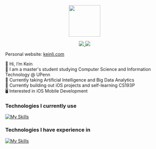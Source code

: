 <div id="header" align="center">
  <img src="https://media.giphy.com/media/M9gbBd9nbDrOTu1Mqx/giphy.gif" width="100"/>
  <p>
  <a href="https://www.linkedin.com/in/keinli/" rel="nofollow noreferrer">
    <img src="https://skillicons.dev/icons?i=linkedin"/>
  </a> 
  <a href="https://drive.google.com/file/d/1Z-bJVETagMPQDIQK5O_Tv2MCEcKaAj6e/view?usp=sharing">
    <img src="https://skillicons.dev/icons?i=gcp"/> 
  </a>
</p>
</div>


Personal website: [keinli.com](http://keinli.com)  

👋 Hi, I’m Kein  
💪 I am a master's student studying Computer Science and Information Technology @ UPenn    
📘 Currently taking Artificial Intelligence and Big Data Analytics  
📕 Currently building out iOS projects and self-learning CS193P    
🖥️ Interested in iOS Mobile Development



### Technologies I currently use
[![My Skills](https://skillicons.dev/icons?i=swift,py&perline=15)](https://skillicons.dev)

### Technologies I have experience in
[![My Skills](https://skillicons.dev/icons?i=java,react,nodejs,express,postgres,tailwind&perline=15)](https://skillicons.dev)

